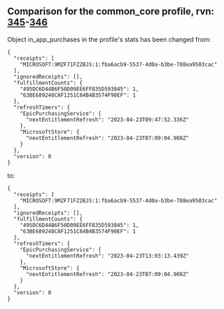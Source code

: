 ## Comparison for the common_core profile, rvn: [345](https://github.com/PRO100KatYT/FortniteProfileRevisions/tree/main/profiles/common_core/345%20common_core.json)-[346](https://github.com/PRO100KatYT/FortniteProfileRevisions/tree/main/profiles/common_core/346%20common_core.json)

Object in_app_purchases in the profile's stats has been changed from:

```
{
  "receipts": [
    "MICROSOFT:9MZF71FZ2BJS:1:fba6acb9-5537-4d0a-b3be-788ea9503cac"
  ],
  "ignoredReceipts": [],
  "fulfillmentCounts": {
    "495DC6D44B6F50D09EE6FF835D593845": 1,
    "63BE689248CAF1251C84B4B3574F90EF": 1
  },
  "refreshTimers": {
    "EpicPurchasingService": {
      "nextEntitlementRefresh": "2023-04-23T09:47:52.336Z"
    },
    "MicrosoftStore": {
      "nextEntitlementRefresh": "2023-04-23T07:09:04.908Z"
    }
  },
  "version": 0
}
```

to:

```
{
  "receipts": [
    "MICROSOFT:9MZF71FZ2BJS:1:fba6acb9-5537-4d0a-b3be-788ea9503cac"
  ],
  "ignoredReceipts": [],
  "fulfillmentCounts": {
    "495DC6D44B6F50D09EE6FF835D593845": 1,
    "63BE689248CAF1251C84B4B3574F90EF": 1
  },
  "refreshTimers": {
    "EpicPurchasingService": {
      "nextEntitlementRefresh": "2023-04-23T13:03:13.439Z"
    },
    "MicrosoftStore": {
      "nextEntitlementRefresh": "2023-04-23T07:09:04.908Z"
    }
  },
  "version": 0
}
```

<br><br>
